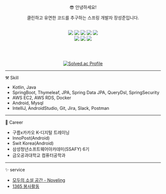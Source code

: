 <div align="center">

 😎 안녕하세요!
 
 클린하고 유연한 코드를 추구하는 스프링 개발자 장성준입니다.

 <br/>

 <img src="https://img.shields.io/badge/Kotlin-7F52FF?style=for-the-badge&logo=Kotlin&logoColor=white">
 <img src="https://img.shields.io/badge/Java-007396?style=for-the-badge&logo=Java&logoColor=white">
 <img src="https://img.shields.io/badge/html-E34F26?style=for-the-badge&logo=html5&logoColor=white">
 <img src="https://img.shields.io/badge/css-1572B6?style=for-the-badge&logo=css3&logoColor=white">
 <img src="https://img.shields.io/badge/javascript-F7DF1E?style=for-the-badge&logo=javascript&logoColor=black">

 <br/>
 
 <img src="https://img.shields.io/badge/Spring-6DB33F?style=for-the-badge&logo=Spring&logoColor=white"> 
 <img src="https://img.shields.io/badge/Android-3DDC84?style=for-the-badge&logo=Android&logoColor=white">
 <img src="https://img.shields.io/badge/mysql-4479A1?style=for-the-badge&logo=mysql&logoColor=white">

 <br/><br/>

 [![Solved.ac Profile](http://mazassumnida.wtf/api/v2/generate_badge?boj=g6y116)](https://solved.ac/g6y116/)

</div>

***

⚒️ Skill
- Kotlin, Java
- SpringBoot, Thymeleaf, JPA, Spring Data JPA, QueryDsl, SpringSecurity
- AWS EC2, AWS RDS, Docker
- Android, Mysql
- IntelliJ, AndroidStudio, Git, Jira, Slack, Postman

***

📝 Career

- 구름x카카오 K-디지털 트레이닝
- InnoPost(Android)
- Swit Korea(Android)
- 삼성청년소프트웨어아카데미(SSAFY) 6기
- 금오공과대학교 컴퓨터공학과

***

✨ service 
 - [모두의 소설 공간 - Noveling](http://ec2-13-209-207-54.ap-northeast-2.compute.amazonaws.com)
 - [1365 봉사활동](https://play.google.com/store/apps/details?id=g6y116.volunteer)
